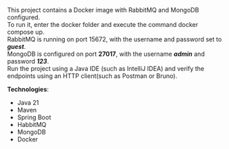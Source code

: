 This project contains a Docker image with RabbitMQ and MongoDB configured. <br>
To run it, enter the docker folder and execute the command docker compose up. <br>
RabbitMQ is running on port 15672, with the username and password set to **_guest_**. <br>
MongoDB is configured on port **27017**, with the username **_admin_** and password **_123_**.<br>
Run the project using a Java IDE (such as IntelliJ IDEA) and verify the endpoints using an HTTP client(such as Postman or Bruno).<br>

**Technologies**:
<ul>
<li>
  Java 21
</li>
<li>  
  Maven
</li>  
<li>  
  Spring Boot
</li>        
<li>
  HabbitMQ
</li>
<li>
  MongoDB
</li>
<li>
  Docker
</li>
</ul>
